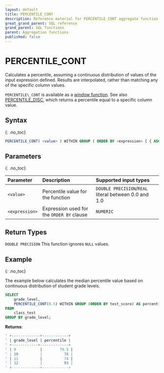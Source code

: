 ```yaml
---
layout: default
title: PERCENTILE_CONT
description: Reference material for PERCENTILE_CONT aggregate function
great_grand_parent: SQL reference
grand_parent: SQL functions
parent: Aggregation functions
published: false
---
```


# PERCENTILE_CONT

Calculates a percentile, assuming a continuous distribution of values of the input expression defined. Results are interpolated, rather than matching any of the specific column values. 

`PERCENTILE\_CONT` is available as a [window function](../window/index.md). 
See also [PERCENTILE\_DISC](./percentile-disc.md), which returns a percentile equal to a specific column value.


## Syntax
{: .no_toc}

```sql
PERCENTILE_CONT( <value> ) WITHIN GROUP ( ORDER BY <expression> [ { ASC | DESC } ] )
```

## Parameters 
{: .no_toc}

| Parameter | Description                                     | Supported input types | 
| :--------- | :----------------------------------------------- | :---------|
| `<value>`   | Percentile value for the function | `DOUBLE PRECISION`/`REAL` literal between 0.0 and 1.0 |
| `<expression>`  | Expression used for the `ORDER BY` clause | `NUMERIC` | 

## Return Types 
`DOUBLE PRECISION`
This function ignores `NULL` values.

## Example
{: .no_toc}

The example below calculates the median percentile value based on continuous distribution of student grade levels. 

```sql
SELECT
	grade_level,
	PERCENTILE_CONT(0.5) WITHIN GROUP (ORDER BY test_score) AS percentile
FROM
	class_test
GROUP BY grade_level;
```

**Returns**:

```sql
' +-------------+------------+
' | grade_level | percentile | 
' +------------+-------------+
' | 9           |        79.5 |
' | 10          |          78 |
' | 11          |          74 |
' | 12          |          93 |
' +-------------+------------+
```
